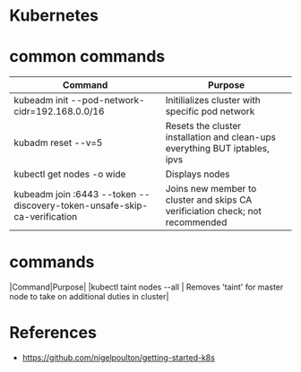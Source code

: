 # Kubernetes 

# common commands

|Command|Purpose|
|-------|-------|
|kubeadm init --pod-network-cidr=192.168.0.0/16| Initilializes cluster with specific pod network|
|kubadm reset --v=5| Resets the cluster installation and clean-ups everything BUT iptables, ipvs|
|kubectl get nodes -o wide| Displays nodes|
|kubeadm join <master ip address>:6443 --token <token> --discovery-token-unsafe-skip-ca-verification|  Joins new member to cluster and skips CA verificiation check; not recommended|


# commands
|Command|Purpose|
|kubectl taint nodes --all <node>| Removes 'taint' for master node to take on  additional duties in cluster|

# References
- https://github.com/nigelpoulton/getting-started-k8s
